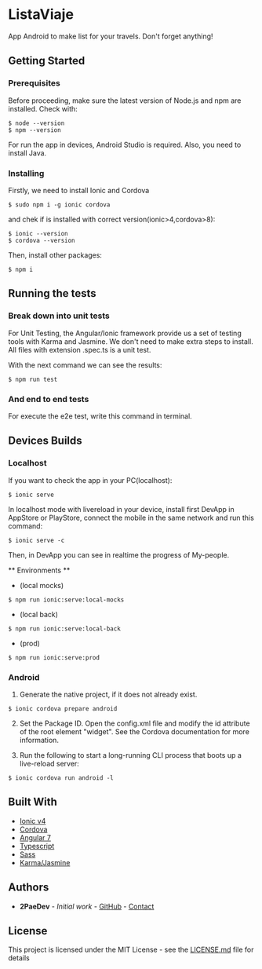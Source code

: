 # ListaViaje

App Android to make list for your travels. Don't forget anything!

## Getting Started

### Prerequisites

Before proceeding, make sure the latest version of Node.js and npm are installed. Check with:

```
$ node --version
$ npm --version
```

For run the app in devices, Android Studio is required. Also, you need to install Java.

### Installing

Firstly, we need to install Ionic and Cordova

```
$ sudo npm i -g ionic cordova
```

and chek if is installed with correct version(ionic>4,cordova>8):

```
$ ionic --version
$ cordova --version
```

Then, install other packages:

```
$ npm i
```

## Running the tests

### Break down into unit tests

For Unit Testing, the Angular/Ionic framework provide us a set of testing tools with Karma and Jasmine. We don't need to make extra steps to install. All files with extension .spec.ts is a unit test.

With the next command we can see the results:

```
$ npm run test
```

### And end to end tests

For execute the e2e test, write this command in terminal.


## Devices Builds

### Localhost

If you want to check the app in your PC(localhost):

```
$ ionic serve
```

In localhost mode with livereload in your device, install first DevApp in AppStore or PlayStore, connect the mobile in the same network and run this command:

```
$ ionic serve -c
```

Then, in DevApp you can see in realtime the progress of My-people.

** Environments **

- (local mocks)

```
$ npm run ionic:serve:local-mocks
```

- (local back)

```
$ npm run ionic:serve:local-back
```

- (prod)

```
$ npm run ionic:serve:prod
```

### Android

1. Generate the native project, if it does not already exist.

```
$ ionic cordova prepare android
```

2. Set the Package ID. Open the config.xml file and modify the id attribute of the root element "widget". See the Cordova documentation for more information.

3. Run the following to start a long-running CLI process that boots up a live-reload server:

```
$ ionic cordova run android -l
```


## Built With

- [Ionic v4](https://ionicframework.com/)
- [Cordova](https://cordova.apache.org/)
- [Angular 7](https://angular.io/)
- [Typescript](https://www.typescriptlang.org/)
- [Sass](https://sass-lang.com/)
- [Karma/Jasmine](https://jasmine.github.io/)

## Authors

- **2PaeDev** - _Initial work_ - [GitHub](https://github.com/2paedev) - [Contact](2paedev@gmail.com)

## License

This project is licensed under the MIT License - see the [LICENSE.md](LICENSE.md) file for details
